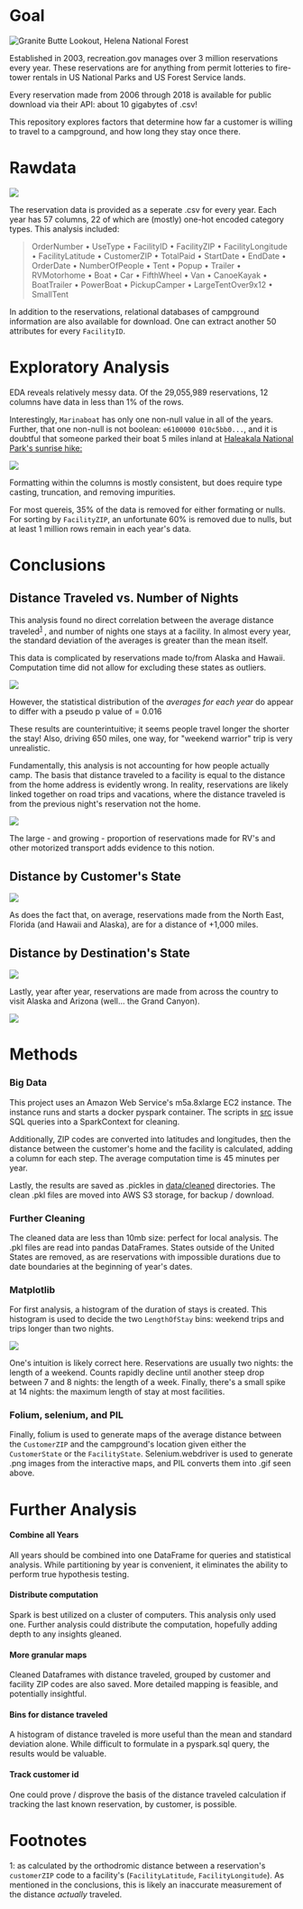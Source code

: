 # Goal
![Granite Butte Lookout, Helena National Forest](/images/README/lookout.jpg)
 
 
Established in 2003, recreation.gov manages over 3 million reservations every year. These reservations are for anything from permit lotteries to fire-tower rentals in US National Parks and US Forest Service lands.
 
Every reservation made from 2006 through 2018 is available for public download via their API: about 10 gigabytes of .csv!
 
This repository explores factors that determine how far a customer is willing to travel to a campground, and how long they stay once there.
 
# Rawdata
![](/images/README/ridb.png)
 
The reservation data is provided as a seperate .csv for every year. Each year has 57 columns, 22 of which are (mostly) one-hot encoded category types. This analysis included:
 
> OrderNumber •
> UseType •
> FacilityID •
> FacilityZIP •
> FacilityLongitude •
> FacilityLatitude •
> CustomerZIP •
> TotalPaid •
> StartDate •
> EndDate •
> OrderDate •
> NumberOfPeople •
> Tent •
> Popup •
> Trailer •
> RVMotorhome •
> Boat •
> Car •
> FifthWheel •
> Van •
> CanoeKayak •
> BoatTrailer •
> PowerBoat •
> PickupCamper •
> LargeTentOver9x12 •
> SmallTent
 
In addition to the reservations, relational databases of campground information are also available for download. One can extract another 50 attributes for every `FacilityID`.
 
# Exploratory Analysis
 
EDA reveals relatively messy data. Of the 29,055,989 reservations, 12 columns have data in less than 1% of the rows.
 
Interestingly,  `Marinaboat` has only one non-null value in all of the years. Further, that one non-null is not boolean: `e6100000 010c5bb0...`, and it is doubtful that someone parked their boat 5 miles inland at [Haleakala National Park's sunrise hike:](https://www.recreation.gov/ticket/facility/253731)
 
![](/images/README/marinaboat.jpg)
 
Formatting within the columns is mostly consistent, but does require type casting, truncation, and removing impurities.
 
For most quereis, 35% of the data is removed for either formating or nulls. For sorting by `FacilityZIP`, an unfortunate 60% is removed due to nulls, but at least 1 million rows remain in each year's data.
 
# Conclusions
 
## Distance Traveled vs. Number of Nights
 
This analysis found no direct correlation between the average distance traveled<sup>[1](#myfootnote1)</sup> , and number of nights one stays at a facility. In almost every year, the standard deviation of the averages is greater than the mean itself.
 
This data is complicated by reservations made to/from Alaska and Hawaii. Computation time did not allow for excluding these states as outliers.
 
![](/images/hypothesistest.png)
 
However, the statistical distribution of the *averages for each year* do appear to differ with a pseudo p value of = 0.016
 
These results are counterintuitive; it seems people travel longer the shorter the stay! Also, driving 650 miles, one way, for "weekend warrior" trip is very unrealistic.
 
Fundamentally, this analysis is not accounting for how people actually camp. The basis that distance traveled to a facility is equal to the distance from the home address is evidently wrong. In reality, reservations are likely linked together on road trips and vacations, where the distance traveled is from the previous night's reservation not the home.
 
![](/images/TypeOverTime.png)
 
The large - and growing - proportion of reservations made for RV's and other motorized transport adds evidence to this notion.
 
## Distance by Customer's State
![](/images/CustomerState.gif)
 
As does the fact that, on average, reservations made from the North East, Florida (and Hawaii and Alaska), are for a distance of +1,000 miles.
 
## Distance by Destination's State
![](/images/FacilityState.gif)
 
Lastly, year after year, reservations are made from across the country to visit Alaska and Arizona (well... the Grand Canyon).
 
![](/images/README/manko.jpg)
 
 
# Methods
 
### Big Data
This project uses an Amazon Web Service's m5a.8xlarge EC2 instance. The instance runs and starts a docker pyspark container. The scripts in [src](../src) issue SQL queries into a SparkContext for cleaning.
 
Additionally, ZIP codes are converted into latitudes and longitudes, then the distance between the customer's home and the facility is calculated, adding a column for each step. The average computation time is 45 minutes per year.
 
Lastly, the results are saved as .pickles in [data/cleaned](../data/cleaned) directories. The clean .pkl files are moved into AWS S3 storage, for backup / download.
 
### Further Cleaning
The cleaned data are less than 10mb size: perfect for local analysis. The .pkl files are read into pandas DataFrames. States outside of the United States are removed, as are reservations with impossible durations due to date boundaries at the beginning of year's dates.
 
### Matplotlib
For first analysis, a histogram of the duration of stays is created. This histogram is used to decide the two `LengthOfStay` bins: weekend trips and trips longer than two nights.
 
![](/images/HistogramOfNights.png)
 
One's intuition is likely correct here. Reservations are usually two nights: the length of a weekend. Counts rapidly decline until another steep drop between 7 and 8 nights: the length of a week. Finally, there's a small spike at 14 nights: the maximum length of stay at most facilities.
 
### Folium, selenium, and PIL
Finally, folium is used to generate maps of the average distance between the `CustomerZIP` and the campground's location given either the `CustomerState` or the `FacilityState`. Selenium.webdriver is used to generate .png images from the interactive maps, and PIL converts them into .gif seen above.
 
# Further Analysis
 
#### Combine all Years
All years should be combined into one DataFrame for queries and statistical analysis. While partitioning by year is convenient, it eliminates the ability to perform true hypothesis testing.
 
#### Distribute computation
Spark is best utilized on a cluster of computers. This analysis only used one. Further analysis could distribute the computation, hopefully adding depth to any insights gleaned.
 
#### More granular maps
Cleaned Dataframes with distance traveled, grouped by customer and facility ZIP codes are also saved. More detailed mapping is feasible, and potentially insightful.
 
#### Bins for distance traveled
A histogram of distance traveled is more useful than the mean and standard deviation alone. While difficult to formulate in a pyspark.sql query, the results would be valuable.
 
#### Track customer id
One could prove / disprove the basis of the distance traveled calculation if tracking the last known reservation, by customer, is possible.
 
# Footnotes
<a name="myfootnote1">1</a>: as calculated by the orthodromic distance between a reservation's `customerZIP` code to a facility's (`FacilityLatitude`, `FacilityLongitude`). As mentioned in the conclusions, this is likely an inaccurate measurement of the distance *actually* traveled.

